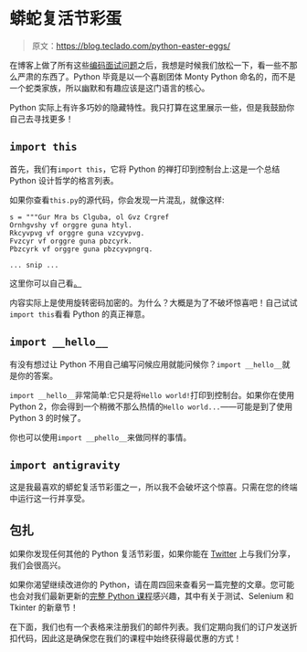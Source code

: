 # 蟒蛇复活节彩蛋

> 原文：<https://blog.teclado.com/python-easter-eggs/>

在博客上做了所有这些[编码面试问题](https://blog.teclado.com/tag/coding-interview-problems/)之后，我想是时候我们放松一下，看一些不那么严肃的东西了。Python 毕竟是以一个喜剧团体 Monty Python 命名的，而不是一个蛇类家族，所以幽默和有趣应该是这门语言的核心。

Python 实际上有许多巧妙的隐藏特性。我只打算在这里展示一些，但是我鼓励你自己去寻找更多！

## `import this`

首先，我们有`import this`，它将 Python 的禅打印到控制台上:这是一个总结 Python 设计哲学的格言列表。

如果你查看`this.py`的源代码，你会发现一片混乱，就像这样:

```
s = """Gur Mra bs Clguba, ol Gvz Crgref
Ornhgvshy vf orggre guna htyl.
Rkcyvpvg vf orggre guna vzcyvpvg.
Fvzcyr vf orggre guna pbzcyrk.
Pbzcyrk vf orggre guna pbzcyvpngrq.

... snip ... 
```

这里你可以自己看[。](https://github.com/python/cpython/blob/master/Lib/this.py)

内容实际上是使用旋转密码加密的。为什么？大概是为了不破坏惊喜吧！自己试试`import this`看看 Python 的真正禅意。

## `import __hello__`

有没有想过让 Python 不用自己编写问候应用就能问候你？`import __hello__`就是你的答案。

`import __hello__`非常简单:它只是将`Hello world!`打印到控制台。如果你在使用 Python 2，你会得到一个稍微不那么热情的`Hello world...`——可能是到了使用 Python 3 的时候了。

你也可以使用`import __phello__`来做同样的事情。

## `import antigravity`

这是我最喜欢的蟒蛇复活节彩蛋之一，所以我不会破坏这个惊喜。只需在您的终端中运行这一行并享受。

## 包扎

如果你发现任何其他的 Python 复活节彩蛋，如果你能在 [Twitter](https://twitter.com/TecladoCode) 上与我们分享，我们会很高兴。

如果你渴望继续改进你的 Python，请在周四回来查看另一篇完整的文章。您可能也会对我们最新更新的[完整 Python 课程](https://www.udemy.com/the-complete-python-course/?couponCode=BLOGGER)感兴趣，其中有关于测试、Selenium 和 Tkinter 的新章节！

在下面，我们也有一个表格来注册我们的邮件列表。我们定期向我们的订户发送折扣代码，因此这是确保您在我们的课程中始终获得最优惠的方式！